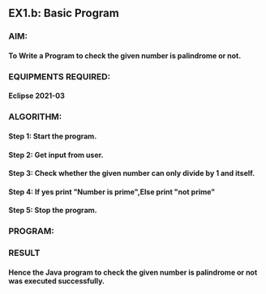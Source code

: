 ## EX1.b: Basic Program

### AIM:

#### To Write a Program to check the given number is palindrome or not.

### EQUIPMENTS REQUIRED:

#### Eclipse 2021-03

### ALGORITHM:

#### Step 1: Start the program.

#### Step 2: Get input from user.

#### Step 3: Check whether the given number can only divide by 1 and itself.

#### Step 4: If yes print "Number is prime",Else print "not prime"

#### Step 5: Stop the program.

### PROGRAM:











### RESULT
#### Hence the Java program to check the given number is palindrome or not was executed successfully.